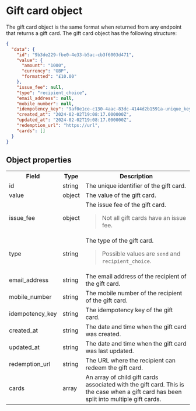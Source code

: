 # Gift card object

The gift card object is the same format when returned from any endpoint that returns a gift card. The gift card object
has the following structure:

<snippet id="gift-card-object">

```json
{
  "data": {
    "id": "9b3de229-fbe0-4e33-b5ac-cb3f6003d471",
    "value": {
      "amount": "1000",
      "currency": "GBP",
      "formatted": "£10.00"
    },
    "issue_fee": null,
    "type": "recipient_choice",
    "email_address": null,
    "mobile_number": null,
    "idempotency_key": "9af0e1ce-c130-4aac-83dc-4144d2b1591a-unique_key_22222",
    "created_at": "2024-02-02T19:08:17.000000Z",
    "updated_at": "2024-02-02T19:08:17.000000Z",
    "redemption_url": "https://url",
    "cards": []
  }
}
```

## Object properties

<table>
    <tr>
        <th>Field</th>
        <th>Type</th>
        <th>Description</th>
    </tr>
    <tr>
        <td>id</td>
        <td>string</td>
        <td>The unique identifier of the gift card.</td>
    </tr>
    <tr>
        <td>value</td>
        <td>object</td>
        <td>The value of the gift card.</td>
    </tr>
    <tr>
        <td>issue_fee</td>
        <td>object</td>
        <td>
The issue fee of the gift card.

> Not all gift cards have an issue fee.
</td>
    </tr>
    <tr>
        <td>type</td>
        <td>string</td>
        <td>
The type of the gift card.

> Possible values are `send` and `recipient_choice`.
</td>
    </tr>
    <tr>
        <td>email_address</td>
        <td>string</td>
        <td>The email address of the recipient of the gift card.</td>
    </tr>
    <tr>
        <td>mobile_number</td>
        <td>string</td>
        <td>The mobile number of the recipient of the gift card.</td>
    </tr>
    <tr>
        <td>idempotency_key</td>
        <td>string</td>
        <td>The idempotency key of the gift card.</td>
    </tr>
    <tr>
        <td>created_at</td>
        <td>string</td>
        <td>The date and time when the gift card was created.</td>
    </tr>
    <tr>
        <td>updated_at</td>
        <td>string</td>
        <td>The date and time when the gift card was last updated.</td>
    </tr>
    <tr>
        <td>redemption_url</td>
        <td>string</td>
        <td>The URL where the recipient can redeem the gift card.</td>
    </tr>
    <tr>
        <td>cards</td>
        <td>array</td>
        <td>An array of child gift cards associated with the gift card. This is the case when a gift card has been split into multiple gift cards.</td>
    </tr>
</table>


</snippet>